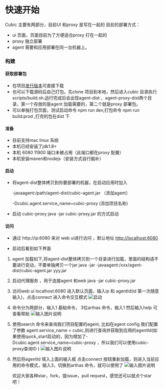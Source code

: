 # 快速开始

Cubic 主要有两部分，目前UI 和proxy 是写在一起的
目前的部署方式：
- ui 页面，页面目前为了方便适合proxy 打在一起的
- proxy 独立部署
- agent 需要和应用部署在同一台机器上。

### 构建
#### 获取部署包
 - 在项目[发行版本](https://gitee.com/sanjiankethree/cubic/releases)可直接下载
 - 也可以下载源码后自己打包。先clone 项目到本地，然后进入cubic 目录执行 scripts/build.sh.运行完成后会出现agent-dist 、agent-proxy-dist两个目录，第一个存放的是agent 加载需要的，第二个就是proxy 部署包。
- 可以单独打包页面，测试启动命令 npm run dev,打包命令 npm run build:prod ,打完的包在dist 下

 
 #### 准备
 - 目前支持mac linux 系统
 - 本机已经安装了jdk1.8+
 - 本机 6080 11900 端口未被占用（此端口都在proxy 配置）
 - 本机安装maven和nodejs（安装方式自行脑补）
 
 #### 启动
 - 将agent-dist整体拷贝到你要部署的机器，在启动应用时加入 
 
    -javaagent:/path/agent-dist/cubic-agent.jar （添加agent）
    
    -Dcubic.agent.service_name=cubic-proxy (添加项目名称)
    
 - 启动 cubic-proxy java -jar cubic-proxy.jar 的方式启动
 
 
 
#### 访问
- 通过 http://ip:6080 来对 web ui进行访问 ，默认地址 [http://localhost:6080](http://localhost:6080)

- 启动后看到如下界面

1. agent 加载如下,将agent-dist整体拷贝到一个目录进行加载，里面的结构请不要进行变动，不要单独拷贝一个jar
    java -jar -javaagent:/xxx/agent-dist/cubic-agent.jar  yyy.jar
    
2. 启动代理服务 ，用于连接agent 和web
    java -jar cubic-proxy.jar 
    
3. 访问web ui localhost:6080
    进入默认页面，输入ip 和 agentId(id 第一次随意输入)，点击connect 进入命令交互模式
    ![启动](https://images.gitee.com/uploads/images/2020/0605/190221_06a883fe_1168339.png "屏幕截图.png")

4. 命令分为两部分，输入1 基础命令， 3位arthas 命令，输入1 然后输入help 可查看帮助
     ![输入图片说明](https://images.gitee.com/uploads/images/2020/0605/190300_37cca679_1168339.png "屏幕截图.png")

5. 使用search 命令来查询我们项目配置的agent, 比如在agent config 我们配置了参数 agent.service_name = cubic,则进行查询并获取到应用的agentId(如果使用quick_start启动的，因为增加了-Dcubic.agent.service_name=cubic-proxy ，所以我们可以使用cubic-proxy查询ID )
   ![输入图片说明](https://images.gitee.com/uploads/images/2020/0605/190339_bde70250_1168339.png "屏幕截图.png")

    
6. 然后将agentId 填入上面的输入框 点击connect 按钮重新加载，则进入当前应用的命令模式，输入3，切换到arthas 命令，就可以使用了
![输入图片说明](https://images.gitee.com/uploads/images/2020/0605/190447_b3cd9e91_1168339.png "屏幕截图.png")    
        
    欢迎大家各种star，fork，提issue，pull request，感觉还可以就点个star吧！
    

